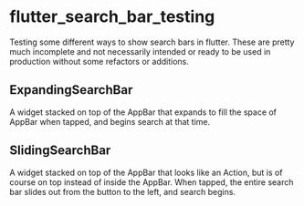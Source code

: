 # flutter_search_bar_testing

Testing some different ways to show search bars in flutter. These are pretty much incomplete and
not necessarily intended or ready to be used in production without some refactors or additions.

## ExpandingSearchBar

A widget stacked on top of the AppBar that expands to fill the space of AppBar when tapped, and
begins search at that time.

## SlidingSearchBar

A widget stacked on top of the AppBar that looks like an Action, but is of course on top instead of
inside the AppBar. When tapped, the entire search bar slides out from the button to the left, and
search begins.